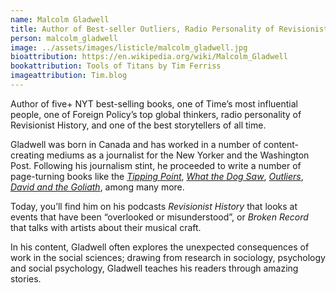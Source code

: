 ```yaml
---
name: Malcolm Gladwell
title: Author of Best-seller Outliers, Radio Personality of Revisionist History, Time's Most Influential People List
person: malcolm_gladwell
image: ../assets/images/listicle/malcolm_gladwell.jpg
bioattribution: https://en.wikipedia.org/wiki/Malcolm_Gladwell  
bookattribution: Tools of Titans by Tim Ferriss
imageattribution: Tim.blog
---
```


Author of five+ NYT best-selling books, one of Time’s most influential people, one of Foreign Policy’s top global thinkers, radio personality of Revisionist History, and one of the best storytellers of all time. 

Gladwell was born in Canada and has worked in a number of content-creating mediums as a journalist for the New Yorker and the Washington Post. Following his journalism stint, he proceeded to write a number of page-turning books like the <i><a href="https://amzn.to/2Pwi2ro">Tipping Point</a></i>, <i><a href="https://amzn.to/2PwlyC3">What the Dog Saw</a></i>, <i><a href="https://amzn.to/2C3VECg">Outliers</a></i>, <i><a href="https://amzn.to/2UxV9ru">David and the Goliath</a></i>, among many more. 

Today, you’ll find him on his podcasts <i>Revisionist History</i> that looks at events that have been “overlooked or misunderstood”, or <i>Broken Record</i> that talks with artists about their musical craft.

In his content, Gladwell often explores the unexpected consequences of work in the social sciences; drawing from research in sociology, psychology and social psychology, Gladwell teaches his readers through amazing stories. 






